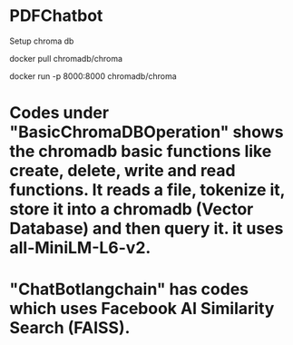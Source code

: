 # PDFChatbot

Setup chroma db

docker pull chromadb/chroma

docker run -p 8000:8000 chromadb/chroma


# Codes under "BasicChromaDBOperation" shows the chromadb basic functions like create, delete, write and read functions. It reads a file, tokenize it, store it into a chromadb (Vector Database) and then query it. it uses all-MiniLM-L6-v2.

# "ChatBotlangchain" has codes which uses Facebook AI Similarity Search (FAISS). 
